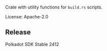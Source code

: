 Crate with utility functions for `build.rs` scripts.

License: Apache-2.0


## Release

Polkadot SDK Stable 2412
